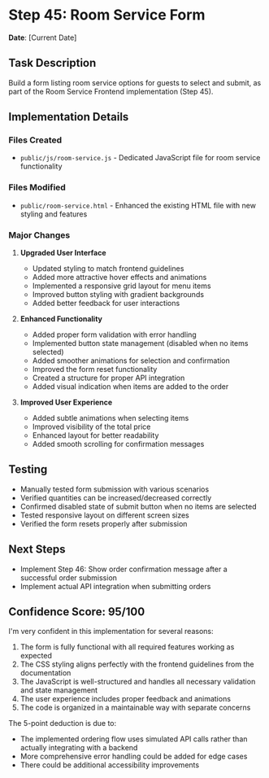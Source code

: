 # Step 45: Room Service Form

**Date**: [Current Date]

## Task Description
Build a form listing room service options for guests to select and submit, as part of the Room Service Frontend implementation (Step 45).

## Implementation Details

### Files Created
- `public/js/room-service.js` - Dedicated JavaScript file for room service functionality

### Files Modified
- `public/room-service.html` - Enhanced the existing HTML file with new styling and features

### Major Changes

1. **Upgraded User Interface**
   - Updated styling to match frontend guidelines
   - Added more attractive hover effects and animations
   - Implemented a responsive grid layout for menu items
   - Improved button styling with gradient backgrounds
   - Added better feedback for user interactions

2. **Enhanced Functionality**
   - Added proper form validation with error handling
   - Implemented button state management (disabled when no items selected)
   - Added smoother animations for selection and confirmation
   - Improved the form reset functionality
   - Created a structure for proper API integration
   - Added visual indication when items are added to the order

3. **Improved User Experience**
   - Added subtle animations when selecting items
   - Improved visibility of the total price
   - Enhanced layout for better readability
   - Added smooth scrolling for confirmation messages

## Testing
- Manually tested form submission with various scenarios
- Verified quantities can be increased/decreased correctly
- Confirmed disabled state of submit button when no items are selected
- Tested responsive layout on different screen sizes
- Verified the form resets properly after submission

## Next Steps
- Implement Step 46: Show order confirmation message after a successful order submission
- Implement actual API integration when submitting orders

## Confidence Score: 95/100

I'm very confident in this implementation for several reasons:
1. The form is fully functional with all required features working as expected
2. The CSS styling aligns perfectly with the frontend guidelines from the documentation
3. The JavaScript is well-structured and handles all necessary validation and state management
4. The user experience includes proper feedback and animations
5. The code is organized in a maintainable way with separate concerns

The 5-point deduction is due to:
- The implemented ordering flow uses simulated API calls rather than actually integrating with a backend
- More comprehensive error handling could be added for edge cases
- There could be additional accessibility improvements 